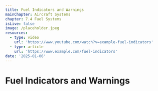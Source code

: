 ```yaml
---
title: Fuel Indicators and Warnings
mainChapter: Aircraft Systems
chapter: 7.4 Fuel Systems
isLive: false
image: /placeholder.jpeg
resources:
  - type: video
    url: 'https://www.youtube.com/watch?v=example-fuel-indicators'
  - type: article
    url: 'https://www.example.com/fuel-indicators'
date: '2025-01-06'
---
```


# Fuel Indicators and Warnings
